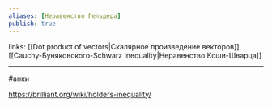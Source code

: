 ```yaml
---
aliases: [Неравенство Гельдера]
publish: true
---
```

links: [[Dot product of vectors|Скалярное произведение векторов]], [[Cauchy-Буняковского-Schwarz Inequality|Неравенство Коши-Шварца]]

---
#анки




https://brilliant.org/wiki/holders-inequality/
